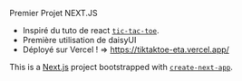 Premier Projet NEXT.JS
- Inspiré du tuto de react [`tic-tac-toe`](https://react.dev/learn/tutorial-tic-tac-toe).
- Première utilisation de daisyUI
- Déployé sur Vercel !  =>  https://tiktaktoe-eta.vercel.app/

This is a [Next.js](https://nextjs.org) project bootstrapped with [`create-next-app`](https://github.com/vercel/next.js/tree/canary/packages/create-next-app).
